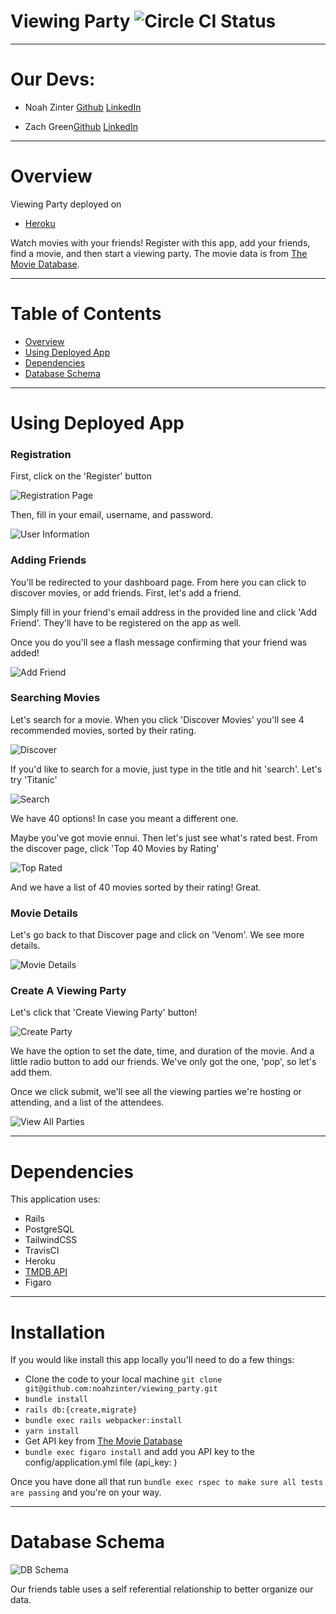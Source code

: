# Viewing Party ![Circle CI Status](https://circleci.com/gh/noahzinter/viewing_party.svg?style=svg)

---
# Our Devs:
* Noah Zinter [Github](https://github.com/NoahZinter) [LinkedIn](https://linkedin.com.in/noahzinter)

* Zach Green[Github](https://github.com/zachjamesgreen) [LinkedIn](https://linkedin.com.in/zachjamesgreen)

---

# Overview

Viewing Party deployed on

- [Heroku](https://viewingpartynz.herokuapp.com/)

Watch movies with your friends! Register with this app, add your friends, find a movie, and then start a viewing party. The movie data is from [The Movie Database](https://www.themoviedb.org/).

---

# Table of Contents
- [Overview](#overview)
- [Using Deployed App](#using-deployed-app)
- [Dependencies](#dependencies)
- [Database Schema](#database-schema)

---
 # Using Deployed App

### Registration 

First, click on the 'Register' button

![Registration Page](images/registration.png)

Then, fill in your email, username, and password. 

![User Information](images/registration_2.png)

### Adding Friends

You'll be redirected to your dashboard page. From here you can click to discover movies, or add friends. First, let's add a friend. 

Simply fill in your friend's email address in the provided line and click 'Add Friend'. They'll have to be registered on the app as well. 

Once you do you'll see a flash message confirming that your friend was added!

![Add Friend](images/add_friend.png)

### Searching Movies

Let's search for a movie. When you click 'Discover Movies' you'll see 4 recommended movies, sorted by their rating. 

![Discover](images/discover.png)

If you'd like to search for a movie, just type in the title and hit 'search'. Let's try 'Titanic'

![Search](images/titanic_search.png)

We have 40 options! In case you meant a different one. 

Maybe you've got movie ennui. Then let's just see what's rated best. From the discover page, click 'Top 40 Movies by Rating'

![Top Rated](images/top_rated.png)

And we have a list of 40 movies sorted by their rating! Great. 

### Movie Details

Let's go back to that Discover page and click on 'Venom'. We see more details. 

![Movie Details](images/movie_details.png)

### Create A Viewing Party

Let's click that 'Create Viewing Party' button!

![Create Party](images/viewparty_create.png)

We have the option to set the date, time, and duration of the movie. And a little radio button to add our friends. We've only got the one, 'pop', so let's add them. 

Once we click submit, we'll see all the viewing parties we're hosting or attending, and a list of the attendees. 

![View All Parties](images/viewparty_view.png)


---

# Dependencies

This application uses:

- Rails
- PostgreSQL
- TailwindCSS
- TravisCI
- Heroku
- [TMDB API](https://developers.themoviedb.org/3/getting-started/introduction)
- Figaro

___

# Installation

If you would like install this app locally you'll need to do a few things:

- Clone the code to your local machine `git clone git@github.com:noahzinter/viewing_party.git `
- `bundle install`
- `rails db:{create,migrate}`
- `bundle exec rails webpacker:install`
- `yarn install`
- Get API key from [The Movie Database](https://developers.themoviedb.org/3/getting-started/introduction)
- `bundle exec figaro install` and add you API key to the config/application.yml file (api_key: <key>)

Once you have done all that run `bundle exec rspec to make sure all tests are passing` and you're on your way.

___

# Database Schema

![DB Schema](images/Viewing_Party_DB.jpg)


Our friends table uses a self referential relationship to better organize our data. 







